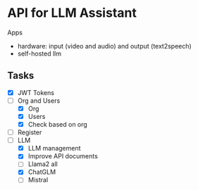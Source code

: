 # API for LLM Assistant

Apps

- hardware: input (video and audio) and output (text2speech)
- self-hosted llm

## Tasks

- [x] JWT Tokens
- [ ] Org and Users
    - [x] Org
    - [x] Users
    - [x] Check based on org
- [ ] Register
- [ ] LLM
    - [x] LLM management
    - [x] Improve API documents
    - [ ] Llama2 all
    - [x] ChatGLM
    - [ ] Mistral
